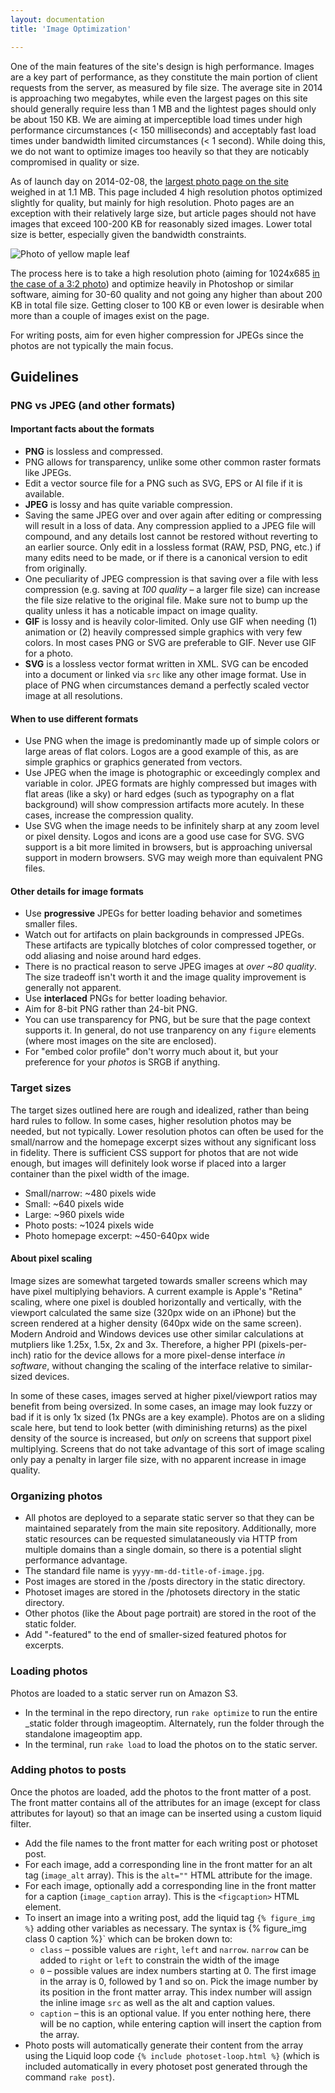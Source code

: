 ```yaml
---
layout: documentation
title: 'Image Optimization'

---
```


One of the main features of the site's design is high performance. Images are a key part of performance, as they constitute the main portion of client requests from the server, as measured by file size. The average site in 2014 is approaching two megabytes, while even the largest pages on this site should generally require less than 1 MB and the lightest pages should only be about 150 KB. We are aiming at imperceptible load times under high performance circumstances (< 150 milliseconds) and acceptably fast load times under bandwidth limited circumstances (< 1 second). While doing this, we do not want to optimize images too heavily so that they are noticably compromised in quality or size.

As of launch day on 2014-02-08, the [largest photo page on the site](http://jeancflanagan.com/2012/fall-leaves/) weighed in at 1.1 MB. This page included 4 high resolution photos optimized slightly for quality, but mainly for high resolution. Photo pages are an exception with their relatively large size, but article pages should not have images that exceed 100-200 KB for reasonably sized images. Lower total size is better, especially given the bandwidth constraints.

![Photo of yellow maple leaf](http://static.jeancflanagan.com/images/photosets/2012-11-04-yellow-maple-leaf.jpg)

The process here is to take a high resolution photo (aiming for 1024x685 [in the case of a 3:2 photo](http://static.jeancflanagan.com/images/photosets/2012-11-04-yellow-maple-leaf.jpg)) and optimize heavily in Photoshop or similar software, aiming for 30-60 quality and not going any higher than about 200 KB in total file size. Getting closer to 100 KB or even lower is desirable when more than a couple of images exist on the page.

For writing posts, aim for even higher compression for JPEGs since the photos are not typically the main focus.

## Guidelines

### PNG vs JPEG (and other formats)

#### Important facts about the formats

- **PNG** is lossless and compressed.
- PNG allows for transparency, unlike some other common raster formats like JPEGs.
- Edit a vector source file for a PNG such as SVG, EPS or AI file if it is available.
- **JPEG** is lossy and has quite variable compression.
- Saving the same JPEG over and over again after editing or compressing will result in a loss of data. Any compression applied to a JPEG file will compound, and any details lost cannot be restored without reverting to an earlier source. Only edit in a lossless format (RAW, PSD, PNG, etc.) if many edits need to be made, or if there is a canonical version to edit from originally.
- One peculiarity of JPEG compression is that saving over a file with less compression (e.g. saving at *100 quality* – a larger file size) can increase the file size relative to the original file. Make sure not to bump up the quality unless it has a noticable impact on image quality.
- **GIF** is lossy and is heavily color-limited. Only use GIF when needing (1) animation or (2) heavily compressed simple graphics with very few colors. In most cases PNG or SVG are preferable to GIF. Never use GIF for a photo.
- **SVG** is a lossless vector format written in XML. SVG can be encoded into a document or linked via `src` like any other image format. Use in place of PNG when circumstances demand a perfectly scaled vector image at all resolutions.

#### When to use different formats

- Use PNG when the image is predominantly made up of simple colors or large areas of flat colors. Logos are a good example of this, as are simple graphics or graphics generated from vectors.
- Use JPEG when the image is photographic or exceedingly complex and variable in color. JPEG formats are highly compressed but images with flat areas (like a sky) or hard edges (such as typography on a flat background) will show compression artifacts more acutely. In these cases, increase the compression quality.
- Use SVG when the image needs to be infinitely sharp at any zoom level or pixel density. Logos and icons are a good use case for SVG. SVG support is a bit more limited in browsers, but is approaching universal support in modern browsers. SVG may weigh more than equivalent PNG files.

#### Other details for image formats

- Use **progressive** JPEGs for better loading behavior and sometimes smaller files.
- Watch out for artifacts on plain backgrounds in compressed JPEGs. These artifacts are typically blotches of color compressed together, or odd aliasing and noise around hard edges.
- There is no practical reason to serve JPEG images at *over ~80 quality*. The size tradeoff isn't worth it and the image quality improvement is generally not apparent.
- Use **interlaced** PNGs for better loading behavior.
- Aim for 8-bit PNG rather than 24-bit PNG.
- You can use transparency for PNG, but be sure that the page context supports it. In general, do not use tranparency on any `figure` elements (where most images on the site are enclosed).
- For "embed color profile" don't worry much about it, but your preference for your *photos* is SRGB if anything.

### Target sizes

The target sizes outlined here are rough and idealized, rather than being hard rules to follow. In some cases, higher resolution photos may be needed, but not typically. Lower resolution photos can often be used for the small/narrow and the homepage excerpt sizes without any significant loss in fidelity. There is sufficient CSS support for photos that are not wide enough, but images will definitely look worse if placed into a larger container than the pixel width of the image.

- Small/narrow: ~480 pixels wide
- Small: ~640 pixels wide
- Large: ~960 pixels wide
- Photo posts: ~1024 pixels wide
- Photo homepage excerpt: ~450-640px wide


#### About pixel scaling

Image sizes are somewhat targeted towards smaller screens which may have pixel multiplying behaviors. A current example is Apple's "Retina" scaling, where one pixel is doubled horizontally and vertically, with the viewport calculated the same size (320px wide on an iPhone) but the screen rendered at a higher density (640px wide on the same screen). Modern Android and Windows devices use other similar calculations at mutpliers like 1.25x, 1.5x, 2x and 3x. Therefore, a higher PPI (pixels-per-inch) ratio for the device allows for a more pixel-dense interface *in software*, without changing the scaling of the interface relative to similar-sized devices.

In some of these cases, images served at higher pixel/viewport ratios may benefit from being oversized. In some cases, an image may look fuzzy or bad if it is only 1x sized (1x PNGs are a key example). Photos are on a sliding scale here, but tend to look better (with diminishing returns) as the pixel density of the source is increased, but *only* on screens that support pixel multiplying. Screens that do not take advantage of this sort of image scaling only pay a penalty in larger file size, with no apparent increase in image quality.

### Organizing photos

- All photos are deployed to a separate static server so that they can be maintained separately from the main site repository. Additionally, more static resources can be requested simulataneously via HTTP from multiple domains than a single domain, so there is a potential slight performance advantage.
- The standard file name is `yyyy-mm-dd-title-of-image.jpg`.
- Post images are stored in the /posts directory in the static directory.
- Photoset images are stored in the /photosets directory in the static directory.
- Other photos (like the About page portrait) are stored in the root of the static folder.
- Add "-featured" to the end of smaller-sized featured photos for excerpts.

### Loading photos

Photos are loaded to a static server run on Amazon S3.

- In the terminal in the repo directory, run `rake optimize` to run the entire _static folder through imageoptim. Alternately, run the folder through the standalone imageoptim app.
- In the terminal, run `rake load` to load the photos on to the static server.

### Adding photos to posts

Once the photos are loaded, add the photos to the front matter of a post. The front matter contains all of the attributes for an image (except for class attributes for layout) so that an image can be inserted using a custom liquid filter.

- Add the file names to the front matter for each writing post or photoset post.
- For each image, add a corresponding line in the front matter for an alt tag (`image_alt` array). This is the `alt=""` HTML attribute for the image.
- For each image, optionally add a corresponding line in the front matter for a caption (`image_caption` array). This is the `<figcaption>` HTML element.
- To insert an image into a writing post, add the liquid tag `{% figure_img %}` adding other variables as necessary. The syntax is {% figure_img class 0 caption %}` which can be broken down to:
  - `class` – possible values are `right`, `left` and `narrow`. `narrow` can be added to `right` or `left` to constrain the width of the image
  - `0` – possible values are index numbers starting at 0. The first image in the array is 0, followed by 1 and so on. Pick the image number by its position in the front matter array. This index number will assign the inline image `src` as well as the alt and caption values.
  - `caption` – this is an optional value. If you enter nothing here, there will be no caption, while entering caption will insert the caption from the array.
- Photo posts will automatically generate their content from the array using the Liquid loop code `{% include photoset-loop.html %}` (which is included automatically in every photoset post generated through the command `rake post`).